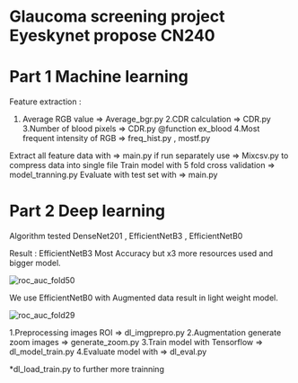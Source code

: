 # Glaucoma screening project Eyeskynet propose CN240
# Part 1 Machine learning
Feature extraction :
1. Average RGB value => Average_bgr.py
2.CDR calculation => CDR.py
3.Number of blood pixels => CDR.py @function ex_blood
4.Most frequent intensity of RGB => freq_hist.py , mostf.py

Extract all feature data with => main.py
if run separately use => Mixcsv.py to compress data into single file
Train model with 5 fold cross validation => model_tranning.py
Evaluate with test set with => main.py

# Part 2 Deep learning
Algorithm tested DenseNet201 , EfficientNetB3 , EfficientNetB0

Result : EfficientNetB3 Most Accuracy but x3 more resources used and bigger model.

![roc_auc_fold50](https://user-images.githubusercontent.com/60337642/118156020-10a52900-b443-11eb-845c-17526daf5b42.jpg)

We use EfficientNetB0 with Augmented data result in light weight model.

![roc_auc_fold29](https://user-images.githubusercontent.com/60337642/118155930-f703e180-b442-11eb-8f9d-7d073ae8cf80.jpg)

1.Preprocessing images ROI => dl_imgprepro.py
2.Augmentation generate zoom images => generate_zoom.py
3.Train model with Tensorflow => dl_model_train.py
4.Evaluate model with => dl_eval.py

*dl_load_train.py to further more trainning
